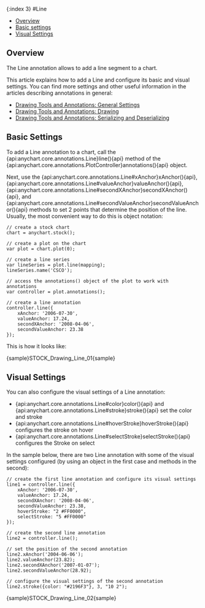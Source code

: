 {:index 3}
#Line

* [Overview](#overview)
* [Basic settings](#basic_settings)
* [Visual Settings](#visual_settings)

## Overview

The Line annotation allows to add a line segment to a chart.

This article explains how to add a Line and configure its basic and visual settings. You can find more settings and other useful information in the articles describing annotations in general:

* [Drawing Tools and Annotations: General Settings](General_Settings)
* [Drawing Tools and Annotations: Drawing](Drawing)
* [Drawing Tools and Annotations: Serializing and Deserializing](Serializing_Deserializing)

## Basic Settings

To add a Line annotation to a chart, call the {api:anychart.core.annotations.Line}line(){api} method of the {api:anychart.core.annotations.PlotController}annotations(){api} object.

Next, use the {api:anychart.core.annotations.Line#xAnchor}xAnchor(){api}, {api:anychart.core.annotations.Line#valueAnchor}valueAnchor(){api}, {api:anychart.core.annotations.Line#secondXAnchor}secondXAnchor(){api}, and {api:anychart.core.annotations.Line#secondValueAnchor}secondValueAnchor(){api} methods to set 2 points that determine the position of the line. Usually, the most convenient way to do this is object notation:

```
// create a stock chart
chart = anychart.stock();

// create a plot on the chart
var plot = chart.plot(0);

// create a line series
var lineSeries = plot.line(mapping);
lineSeries.name('CSCO');

// access the annotations() object of the plot to work with annotations
var controller = plot.annotations();

// create a line annotation
controller.line({
    xAnchor: '2006-07-30',
    valueAnchor: 17.24,
    secondXAnchor: '2008-04-06',
    secondValueAnchor: 23.38
});
```

This is how it looks like:

{sample}STOCK\_Drawing\_Line\_01{sample}

## Visual Settings

You can also configure the visual settings of a Line annotation:

* {api:anychart.core.annotations.Line#color}color(){api} and {api:anychart.core.annotations.Line#stroke}stroke(){api} set the color and stroke
* {api:anychart.core.annotations.Line#hoverStroke}hoverStroke(){api} configures the stroke on hover
* {api:anychart.core.annotations.Line#selectStroke}selectStroke(){api} configures the Stroke on select

In the sample below, there are two Line annotation with some of the visual settings configured (by using an object in the first case and methods in the second):

```
// create the first line annotation and configure its visual settings
line1 = controller.line({
    xAnchor: '2006-07-30',
    valueAnchor: 17.24,
    secondXAnchor: '2008-04-06',
    secondValueAnchor: 23.38,
    hoverStroke: "2 #FF0000",
    selectStroke: "5 #FF0000"
});

// create the second line annotation
line2 = controller.line();

// set the position of the second annotation
line2.xAnchor('2004-06-06');
line2.valueAnchor(23.82);
line2.secondXAnchor('2007-01-07');
line2.secondValueAnchor(28.92);
 
// configure the visual settings of the second annotation
line2.stroke({color: "#2196F3"}, 3, "10 2");
```

{sample}STOCK\_Drawing\_Line\_02{sample}